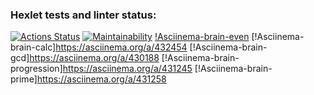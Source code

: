 ### Hexlet tests and linter status:
[![Actions Status](https://github.com/PavelVdovinKZN/python-project-lvl1/workflows/hexlet-check/badge.svg)](https://github.com/PavelVdovinKZN/python-project-lvl1/actions)
[![Maintainability](https://api.codeclimate.com/v1/badges/a99a88d28ad37a79dbf6/maintainability)](https://codeclimate.com/github/codeclimate/codeclimate/maintainability)
[!Asciinema-brain-even](https://asciinema.org/a/b8ttUID8lT4TOHULY8rhmuyDy)
[!Asciinema-brain-calc]https://asciinema.org/a/432454
[!Asciinema-brain-gcd]https://asciinema.org/a/430188
[!Asciinema-brain-progression]https://asciinema.org/a/431245
[!Asciinema-brain-prime]https://asciinema.org/a/431258

